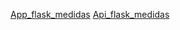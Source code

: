 [App_flask_medidas](https://github.com/BernardoChamilet/app_flask_medidas)
[Api_flask_medidas](https://github.com/BernardoChamilet/api_flask_medidas)